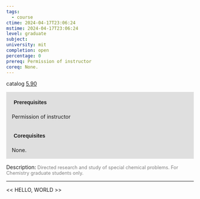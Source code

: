 ```yaml
---
tags:
  - course
ctime: 2024-04-17T23:06:24
mstime: 2024-04-17T23:06:24
level: graduate
subject: 
university: mit
completion: open
percentage: 0
prereq: Permission of instructor
coreq: None.
---
```


catalog [5.90](http://student.mit.edu/catalog/m5b.html#5.90)

<span style="display: block; padding: 15px; background-color: rgb(100, 100, 100, 0.2);"><font id="m_prereq3283_0" style="display: block; font-family: Arial, sans-serif; font-weight: bold; padding: 5px">Prerequisites</font><br><span id="prereq3283_0">Permission of instructor</span></span>
<span style="display: block; padding: 15px; background-color: rgb(100, 100, 100, 0.2);"><font id="m_coreq3283_0" style="display: block; font-family: Arial, sans-serif; font-weight: bold; padding: 5px">Corequisites</font><br><span id="coreq3283_0">None.</span></span>

<font style="">Description:</font>
<font style="color: grey; font-size: 0.8rem;">Directed research and study of special chemical problems. For Chemistry graduate students only.</font>



---

<< HELLO, WORLD >>
